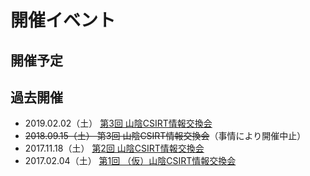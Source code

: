 # 開催イベント

## 開催予定



## 過去開催

* 2019.02.02（土） [第3回 山陰CSIRT情報交換会](https://cmos.doorkeeper.jp/events/85822)
* <s>2018.09.15（土） 第3回 山陰CSIRT情報交換会</s>（事情により開催中止）
* 2017.11.18（土） [第2回 山陰CSIRT情報交換会](https://cmos.doorkeeper.jp/events/65726)
* 2017.02.04（土） [第1回 （仮）山陰CSIRT情報交換会](https://cmos.doorkeeper.jp/events/56001)
